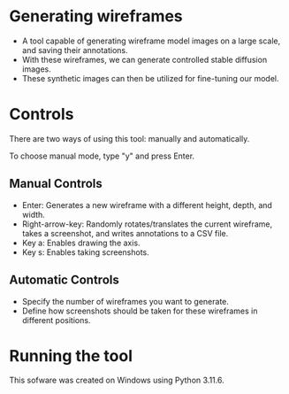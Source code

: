 # Generating wireframes
- A tool capable of generating wireframe model images on a large scale, and saving their annotations. 
- With these wireframes, we can generate controlled stable diffusion images.
- These synthetic images can then be utilized for fine-tuning our model.

# Controls

There are two ways of using this tool: manually and automatically.

To choose manual mode, type "y" and press Enter.

## Manual Controls

- Enter: Generates a new wireframe with a different height, depth, and width.
- Right-arrow-key: Randomly rotates/translates the current wireframe, takes a screenshot, and writes annotations to a CSV file.
- Key a: Enables drawing the axis.
- Key s: Enables taking screenshots.

## Automatic Controls

- Specify the number of wireframes you want to generate.
- Define how screenshots should be taken for these wireframes in different positions.

# Running the tool

This sofware was created on Windows using Python 3.11.6.
